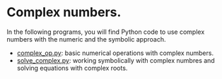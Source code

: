 # Complex numbers.

In the following programs, you will find Python code to use complex numbers with the numeric and the symbolic approach.

- [complex_op.py](complex_op.py): basic numerical operations with complex numbers.
- [solve_complex.py](solve_complex.py): working symbolically with complex numbres and solving equations with complex roots.


